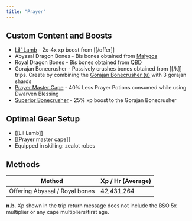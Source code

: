 ```yaml
---
title: "Prayer"
---
```


## Custom Content and Boosts

- [Lil' Lamb](../custom-items/pets.md#miscellaneous-pets) - 2x-4x xp boost from [[/offer]]
- Abyssal Dragon Bones - Bis bones obtained from [Malygos](../bso-custom-killables/demi-bosses/malygos.md)
- Royal Dragon Bones - Bis bones obtained from [QBD](../bso-custom-killables/demi-bosses/queen-black-dragon.md)
- Gorajan Bonecrusher - Passively crushes bones obtained from [[/k]] trips. Create by combining the [Gorajan Bonecrusher (u)](dungeoneering-training/#starting-out) with 3 gorajan shards
- [Prayer Master Cape](../custom-items/equippables/#master-capes) - 40% Less Prayer Potions consumed while using Dwarven Blessing
- [Superior Bonecrusher](invention/#inventions) - 25% xp boost to the Gorajan Bonecrusher

## Optimal Gear Setup

- [[Lil Lamb]]
- [[Prayer master cape]]
- Equipped in skilling: zealot robes

## Methods

| Method                         | Xp / Hr (Average) |
| ------------------------------ | ----------------- |
| Offering Abyssal / Royal bones | 42,431,264        |

**n.b.** Xp shown in the trip return message does not include the BSO 5x multiplier or any cape multipliers/first age.
